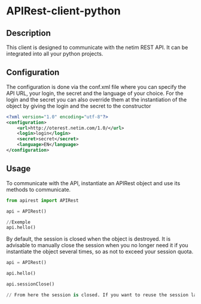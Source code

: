 # APIRest-client-python

## Description
This client is designed to communicate with the netim REST API.
It can be integrated into all your python projects.

## Configuration
The configuration is done via the conf.xml file where you can specify the API URL, your login, the secret and the language of your choice.
For the login and the secret you can also override them at the instantiation of the object by giving the login and the secret to the constructor

```xml
<?xml version="1.0" encoding="utf-8"?>
<configuration>
    <url>http://oterest.netim.com/1.0/</url>
    <login>login</login>
    <secret>secret</secret>
    <language>EN</language>
</configuration>
```

## Usage
To communicate with the API, instantiate an APIRest object and use its methods to communicate.

```python
from apirest import APIRest

api = APIRest()

//Exemple
api.hello()

```
By default, the session is closed when the object is destroyed. It is advisable to manually close the session when you no longer need it if you instantiate the object several times, so as not to exceed your session quota.

```python
api = APIRest()

api.hello()

api.sessionClose()

// From here the session is closed. If you want to reuse the session later you will have to do api.sessionOpen();
```